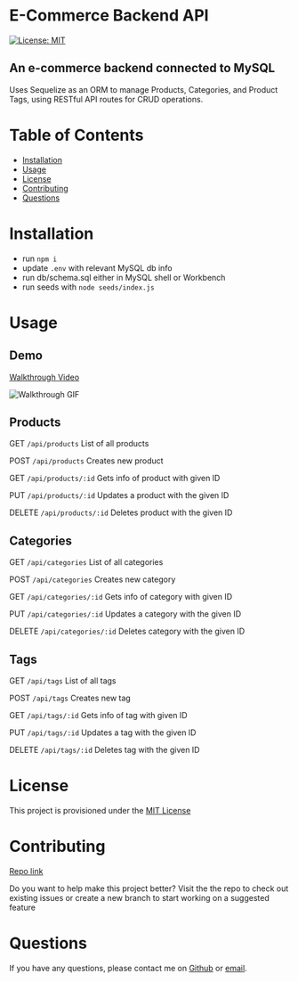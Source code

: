 # E-Commerce Backend API
[![License: MIT](https://img.shields.io/badge/license-MIT-yellow)](https://opensource.org/licenses/MIT)

## An e-commerce backend connected to MySQL
Uses Sequelize as an ORM to manage Products, Categories, and Product Tags, using RESTful API routes for CRUD operations.

# Table of Contents
- [Installation](#installation)
- [Usage](#usage)
- [License](#license)
- [Contributing](#contributing)
- [Questions](#questions)
# Installation
- run `npm i`
- update `.env` with relevant MySQL db info
- run db/schema.sql either in MySQL shell or Workbench
- run seeds with `node seeds/index.js`


# Usage

## Demo
[Walkthrough Video](https://drive.google.com/file/d/1AyjUarVAmr_jwiv7Ttbu0q6_UiHei-2_/view?usp=sharing)

![Walkthrough GIF](./demo/e-commerce-orm-demo.gif)

## Products
GET `/api/products` List of all products

POST `/api/products` Creates new product

GET `/api/products/:id` Gets info of product with given ID

PUT `/api/products/:id` Updates a product with the given ID

DELETE `/api/products/:id` Deletes product with the given ID

## Categories
GET `/api/categories` List of all categories

POST `/api/categories` Creates new category

GET `/api/categories/:id` Gets info of category with given ID

PUT `/api/categories/:id` Updates a category with the given ID

DELETE `/api/categories/:id` Deletes category with the given ID

## Tags
GET `/api/tags` List of all tags

POST `/api/tags` Creates new tag

GET `/api/tags/:id` Gets info of tag with given ID

PUT `/api/tags/:id` Updates a tag with the given ID

DELETE `/api/tags/:id` Deletes tag with the given ID


# License
This project is provisioned under the [MIT License](https://opensource.org/licenses/MIT)

# Contributing
[Repo link](https://github.com/codewizard-dt/e-commerce-orm-backend)

Do you want to help make this project better? Visit the the repo to check out existing issues or create a new branch to start working on a suggested feature

# Questions
If you have any questions, please contact me on [Github](https://github.com/codewizard-dt) or [email](mailto:david@codewizard.app).